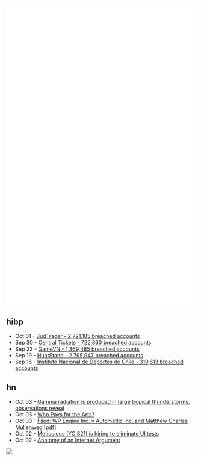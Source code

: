 ![Metrics](https://raw.githubusercontent.com/phixion/phixion/master/metrics.svg)

## hibp

<!--
for https://github.com/phixion/phixion/blob/main/.github/workflows/feeds.yml
-->
<!--START_SECTION:haveibeenpwnd-->
- Oct 01 - [BudTrader - 2,721,185 breached accounts](https://haveibeenpwned.com/PwnedWebsites#BudTrader)
- Sep 30 - [Central Tickets - 722,860 breached accounts](https://haveibeenpwned.com/PwnedWebsites#CentralTickets)
- Sep 23 - [GameVN - 1,369,485 breached accounts](https://haveibeenpwned.com/PwnedWebsites#GameVN)
- Sep 19 - [HuntStand - 2,795,947 breached accounts](https://haveibeenpwned.com/PwnedWebsites#HuntStand)
- Sep 16 - [Instituto Nacional de Deportes de Chile - 319,613 breached accounts](https://haveibeenpwned.com/PwnedWebsites#InstitutoNacionalDeDeportesDeChile)
<!--END_SECTION:haveibeenpwnd-->

## hn

<!--
for https://github.com/phixion/phixion/blob/main/.github/workflows/feeds.yml
-->
<!--START_SECTION:hn-->
- Oct 03 - [Gamma radiation is produced in large tropical thunderstorms, observations reveal](https://phys.org/news/2024-10-amount-variety-gamma-large-tropical.html)
- Oct 03 - [Who Pays for the Arts?](https://www.esquire.com/entertainment/books/a62394281/who-pays-for-the-arts/)
- Oct 03 - [Filed: WP Engine Inc. v Automattic Inc. and Matthew Charles Mullenweg [pdf]](https://wpengine.com/wp-content/uploads/2024/10/Complaint-WP-Engine-v-Automattic-et-al-with-Exhibit.pdf)
- Oct 02 - [Meticulous (YC S21) is hiring to eliminate UI tests](https://news.ycombinator.com/item?id=41724950)
- Oct 02 - [Anatomy of an Internet Argument](https://defenderofthebasic.substack.com/p/anatomy-of-an-internet-argument)
<!--END_SECTION:hn-->

<!--
for https://yhype.me
-->
![](https://hit.yhype.me/github/profile?user_id=13013670)
